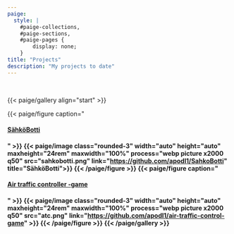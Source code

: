 ```yaml
---
paige:
  style: |
    #paige-collections,
    #paige-sections,
    #paige-pages {
        display: none;
    }
title: "Projects"
description: "My projects to date"
---
```

<br>

{{< paige/gallery align="start" >}}

{{< paige/figure caption="[<h4>SähköBotti<h4>](https://github.com/apodl1/SahkoBotti)" >}}
  {{< paige/image class="rounded-3" width="auto" height="auto" maxheight="24rem" maxwidth="100%" process="webp picture x2000 q50" src="sahkobotti.png" link="https://github.com/apodl1/SahkoBotti" title="SähköBotti">}}
{{< /paige/figure >}}
{{< paige/figure caption="[<h4>Air traffic controller -game<h4>](https://github.com/apodl1/air-traffic-control-game)" >}}
  {{< paige/image class="rounded-3" width="auto" height="auto" maxheight="24rem" maxwidth="100%" process="webp picture x2000 q50" src="atc.png" link="https://github.com/apodl1/air-traffic-control-game" >}}
{{< /paige/figure >}}
{{< /paige/gallery >}}
